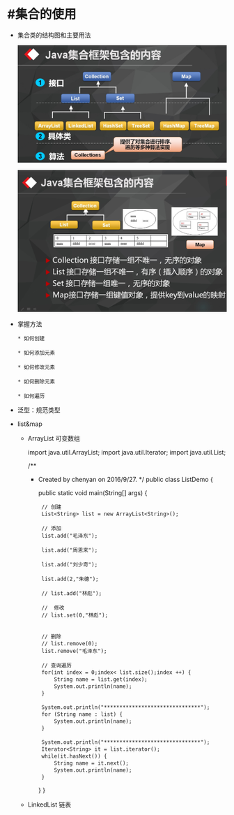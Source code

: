 #集合的使用
===============================

* 集合类的结构图和主要用法

  ![结构图](images/集合框架结构图.jpg)
  
  ![结构图](images/集合框架结构图1.jpg)
  
* 掌握方法
	
	  * 如何创建
	  
	  * 如何添加元素
	  
	  * 如何修改元素
	  
	  * 如何删除元素
	  
	  * 如何遍历 
	
* 泛型：规范类型
  	
  
*  list&map

	* ArrayList  可变数组
	
		import java.util.ArrayList;
		import java.util.Iterator;
		import java.util.List;

		/**
		 * Created by chenyan on 2016/9/27.
		 */
		public class ListDemo {

			public static void main(String[] args) {

				// 创建
				List<String> list = new ArrayList<String>();

				// 添加
				list.add("毛泽东");

				list.add("周恩来");

				list.add("刘少奇");

				list.add(2,"朱德");

				// list.add("林彪");

				//  修改
				// list.set(0,"林彪");


				// 删除
				// list.remove(0);
				list.remove("毛泽东");

				// 查询遍历
				for(int index = 0;index< list.size();index ++) {
					String name = list.get(index);
					System.out.println(name);
				}

				System.out.println("*******************************");
				for (String name : list) {
					System.out.println(name);
				}

				System.out.println("*******************************");
				Iterator<String> it = list.iterator();
				while(it.hasNext()) {
					String name = it.next();
					System.out.println(name);
				}
			}
		}

	
	* LinkedList 链表
	
    
	  
	  